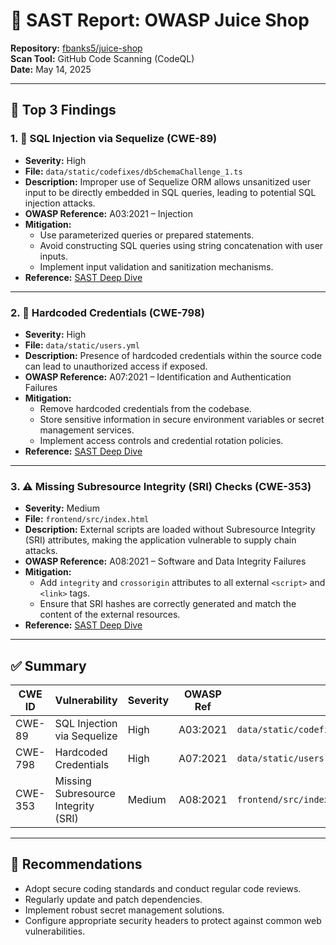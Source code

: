 
# 🔐 SAST Report: OWASP Juice Shop

**Repository:** [fbanks5/juice-shop](https://github.com/fbanks5/juice-shop)  
**Scan Tool:** GitHub Code Scanning (CodeQL)  
**Date:** May 14, 2025

---

## 🧪 Top 3 Findings

### 1. 🧨 SQL Injection via Sequelize (CWE-89)

- **Severity:** High  
- **File:** `data/static/codefixes/dbSchemaChallenge_1.ts`  
- **Description:** Improper use of Sequelize ORM allows unsanitized user input to be directly embedded in SQL queries, leading to potential SQL injection attacks.  
- **OWASP Reference:** A03:2021 – Injection  
- **Mitigation:**  
  - Use parameterized queries or prepared statements.  
  - Avoid constructing SQL queries using string concatenation with user inputs.  
  - Implement input validation and sanitization mechanisms.  
- **Reference:** [SAST Deep Dive](https://medium.com/@josegpach/deep-dive-into-sast-tools-for-advanced-vulnerability-analysis-in-owasp-juice-shop-ab0984b5d5c9)

---

### 2. 🔐 Hardcoded Credentials (CWE-798)

- **Severity:** High  
- **File:** `data/static/users.yml`  
- **Description:** Presence of hardcoded credentials within the source code can lead to unauthorized access if exposed.  
- **OWASP Reference:** A07:2021 – Identification and Authentication Failures  
- **Mitigation:**  
  - Remove hardcoded credentials from the codebase.  
  - Store sensitive information in secure environment variables or secret management services.  
  - Implement access controls and credential rotation policies.  
- **Reference:** [SAST Deep Dive](https://medium.com/@josegpach/deep-dive-into-sast-tools-for-advanced-vulnerability-analysis-in-owasp-juice-shop-ab0984b5d5c9)

---

### 3. ⚠️ Missing Subresource Integrity (SRI) Checks (CWE-353)

- **Severity:** Medium  
- **File:** `frontend/src/index.html`  
- **Description:** External scripts are loaded without Subresource Integrity (SRI) attributes, making the application vulnerable to supply chain attacks.  
- **OWASP Reference:** A08:2021 – Software and Data Integrity Failures  
- **Mitigation:**  
  - Add `integrity` and `crossorigin` attributes to all external `<script>` and `<link>` tags.  
  - Ensure that SRI hashes are correctly generated and match the content of the external resources.  
- **Reference:** [SAST Deep Dive](https://medium.com/@josegpach/deep-dive-into-sast-tools-for-advanced-vulnerability-analysis-in-owasp-juice-shop-ab0984b5d5c9)

---

## ✅ Summary

| CWE ID   | Vulnerability                         | Severity | OWASP Ref | File Path                                   |
|----------|---------------------------------------|----------|------------|---------------------------------------------|
| CWE-89   | SQL Injection via Sequelize           | High     | A03:2021   | `data/static/codefixes/dbSchemaChallenge_1.ts` |
| CWE-798  | Hardcoded Credentials                 | High     | A07:2021   | `data/static/users.yml`                     |
| CWE-353  | Missing Subresource Integrity (SRI)   | Medium   | A08:2021   | `frontend/src/index.html`                   |

---

## 🔧 Recommendations

- Adopt secure coding standards and conduct regular code reviews.  
- Regularly update and patch dependencies.  
- Implement robust secret management solutions.  
- Configure appropriate security headers to protect against common web vulnerabilities.

